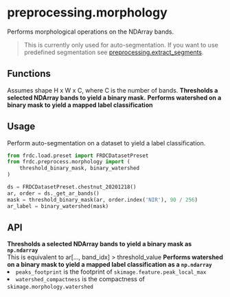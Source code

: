 # preprocessing.morphology

<tldr>
Performs morphological operations on the NDArray bands.
</tldr>

> This is currently only used for auto-segmentation. If you want to use
> predefined segmentation see
> [preprocessing.extract_segments](preprocessing.extract_segments.md).

## Functions

<warning>
Assumes shape H x W x C, where C is the number of bands.
</warning>

<deflist type="medium">
<def title="threshold_binary_mask">
<b>Thresholds a selected NDArray bands to yield a binary mask.</b>
</def>
<def title="binary_watershed">
<b>Performs watershed on a binary mask to yield a mapped label
classification</b>
</def>
</deflist>

## Usage

Perform auto-segmentation on a dataset to yield a label classification.

```python
from frdc.load.preset import FRDCDatasetPreset
from frdc.preprocess.morphology import (
    threshold_binary_mask, binary_watershed
)

ds = FRDCDatasetPreset.chestnut_20201218()
ar, order = ds._get_ar_bands()
mask = threshold_binary_mask(ar, order.index('NIR'), 90 / 256)
ar_label = binary_watershed(mask)
```

## API

<deflist>
<def title="threshold_binary_mask(ar, band_idx, threshold_value)">
<b>Thresholds a selected NDArray bands to yield a binary mask as 
<code>np.ndarray</code></b><br/>
This is equivalent to 
<code-block lang="python">
ar[..., band_idx] > threshold_value
</code-block>
</def>
<def title="binary_watershed(ar_mask, peaks_footprint, watershed_compactness)">
<b>Performs watershed on a binary mask to yield a mapped label
classification as a <code>np.ndarray</code></b><br/>
<list>
<li> <code>peaks_footprint</code> is the footprint of 
<code>skimage.feature.peak_local_max</code> </li>
<li> <code>watershed_compactness</code> is the compactness of
<code>skimage.morphology.watershed</code> </li>
</list>
</def>
</deflist>